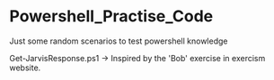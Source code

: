 # Powershell_Practise_Code
Just some random scenarios to test powershell knowledge

Get-JarvisResponse.ps1 -> Inspired by the 'Bob' exercise in exercism website.
